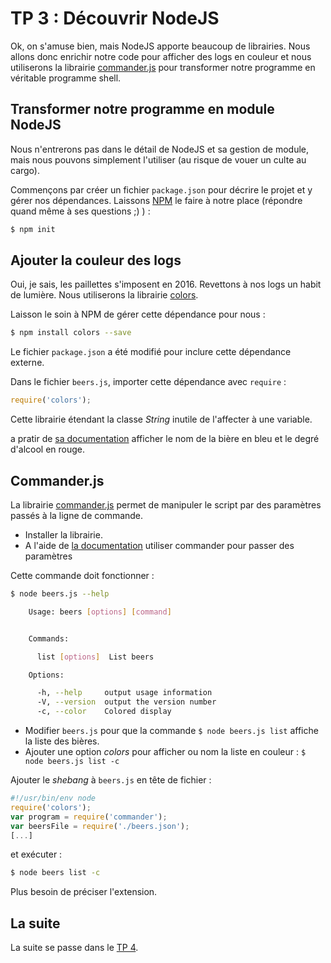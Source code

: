 # TP 3 : Découvrir NodeJS

Ok, on s'amuse bien, mais NodeJS apporte beaucoup de librairies. Nous allons
donc enrichir notre code pour afficher des logs en couleur et nous utiliserons
la librairie [commander.js](https://www.npmjs.com/package/commander) pour transformer
notre programme en véritable programme shell.

## Transformer notre programme en module NodeJS

Nous n'entrerons pas dans le détail de NodeJS et sa gestion de module,
mais nous pouvons simplement l'utiliser (au risque de vouer un culte au cargo).

Commençons par créer un fichier `package.json` pour décrire le projet et y
gérer nos dépendances. Laissons [NPM](https://www.npmjs.com/) le faire à notre
place (répondre quand même à ses questions ;) ) :

```bash
$ npm init
```

## Ajouter la couleur des logs

Oui, je sais, les paillettes s'imposent en 2016. Revettons à nos logs un
habit de lumière. Nous utiliserons la librairie [colors](https://www.npmjs.com/package/colors).

Laisson le soin à NPM de gérer cette dépendance pour nous :

```bash
$ npm install colors --save
```

Le fichier `package.json` a été modifié pour inclure cette dépendance externe.

Dans le fichier `beers.js`, importer cette dépendance avec `require` :

```javascript
require('colors');
```

Cette librairie étendant la classe *String* inutile de l'affecter à une variable.

a pratir de [sa documentation](https://github.com/Marak/colors.js) afficher
le nom de la bière en bleu et le degré d'alcool en rouge.

## Commander.js

La librairie [commander.js](https://www.npmjs.com/package/commander) permet
de manipuler le script par des paramètres passés à la ligne de commande.

- Installer la librairie.
- A l'aide de [la documentation](https://github.com/tj/commander.js) utiliser commander pour passer des paramètres

Cette commande doit fonctionner :

```bash
$ node beers.js --help

    Usage: beers [options] [command]


    Commands:

      list [options]  List beers

    Options:

      -h, --help     output usage information
      -V, --version  output the version number
      -c, --color    Colored display
```

- Modifier `beers.js` pour que la commande `$ node beers.js list` affiche la liste des bières.
- Ajouter une option *colors* pour afficher ou nom la liste en couleur : `$ node beers.js list -c`

Ajouter le *shebang* à `beers.js` en tête de fichier :

```javascript
#!/usr/bin/env node
require('colors');
var program = require('commander');
var beersFile = require('./beers.json');
[...]
```

et exécuter :

```bash
$ node beers list -c
```

Plus besoin de préciser l'extension.

## La suite

La suite se passe dans le [TP 4](../tp4).
